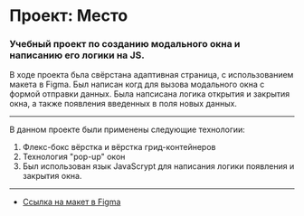 # Проект: Место

### Учебный проект по созданию модального окна и написанию его логики на JS.

В ходе проекта бьла свёрстана адаптивная страница, с использованием макета в Figma.
Был написан когд для вызова модального окна с формой отправки данных. 
Была напсисана логика открытия и закрытия окна, а также появления введенных в поля новых данных.
___
В данном проекте были применены следующие технологии:
1. Флекс-бокс вёрстка и вёрстка грид-контейнеров
2. Технология "pop-up" окон
3. Был использован язык JavaScrypt для написания логики появления и закрытия окна.
___
* [Ссылка на макет в Figma](https://www.figma.com/file/2cn9N9jSkmxD84oJik7xL7/JavaScript.-Sprint-4?node-id=0%3A1)
